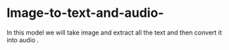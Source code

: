 # Image-to-text-and-audio-
In this model we will take image and extract all the text and then convert it into audio . 
